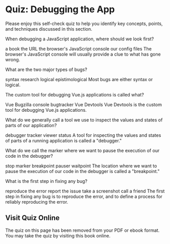 # Quiz: Debugging the App

Please enjoy this self-check quiz to help you identify key concepts, points, and techniques discussed in this section.

<quiz name="">
    <question>
        <p>When debugging a JavaScript application, where should we look first?</p>
        <answer>a book</answer>
        <answer>the URL</answer>
        <answer correct>the browser's JavaScript console</answer>
        <answer>our config files</answer>
        <explanation>The browser's JavaScript console will usually provide a clue to what has gone wrong.</explanation>
    </question>
    <question multiple>
        <p>What are the two major types of bugs?</p>
        <answer correct>syntax</answer>
        <answer>research</answer>
        <answer correct>logical</answer>
        <answer>epistimological</answer>
        <explanation>Most bugs are either syntax or logical.</explanation>
    </question>
    <question>
        <p>The custom tool for debugging Vue.js applications is called what?</p>
        <answer>Vue Bugzilla</answer>
        <answer>console</answer>
        <answer>bugtracker</answer>
        <answer correct>Vue Devtools</answer>
        <explanation>Vue Devtools is the custom tool for debugging Vue.js applications.</explanation>
    </question>
    <question>
        <p>What do we generally call a tool we use to inspect the values and states of parts of our application?</p>
        <answer correct>debugger</answer>
        <answer>tracker</answer>
        <answer>viewer</answer>
        <answer>status</answer>
        <explanation>A tool for inspecting the values and states of parts of a running application is called a "debugger."</explanation>
    </question>
    <question>
        <p>What do we call the marker where we want to pause the execution of our code in the debugger?</p>
        <answer>stop marker</answer>
        <answer correct>breakpoint</answer>
        <answer>pauser</answer>
        <answer>waitpoint</answer>
        <explanation>The location where we want to pause the execution of our code in the debugger is called a "breakpoint."</explanation>
    </question>
    <question>
        <p>What is the first step in fixing any bug?</p>
        <answer correct>reproduce the error</answer>
        <answer>report the issue</answer>
        <answer>take a screenshot</answer>
        <answer>call a friend</answer>
        <explanation>The first step in fixing any bug is to reproduce the error, and to define a process for reliably reproducing the error.</explanation>
    </question>   
</quiz>

<div class="no-quiz">
     <h2>Visit Quiz Online</h2>
     <p> 
         The quiz on this page has been removed from your PDF 
         or ebook format. You may take the quiz by visiting
         this book online.
     </p>
</div>
